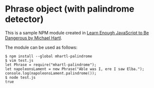 # Phrase object (with palindrome detector)

This is a sample NPM module created in [Learn Enough JavaScript to Be Dangerous by Michael Hartl](https://www.learnenough.com/javascript-tutorial).

The module can be used as follows:

```
$ npm install --global mhartl-palindrome
$ vim test.js
let Phrase = require("mhartl-palindrome");
let napoleonsLament = new Phrase("Able was I, ere I saw Elba.");
console.log(napoleonsLament.palindrome());
$ node test.js
true
```